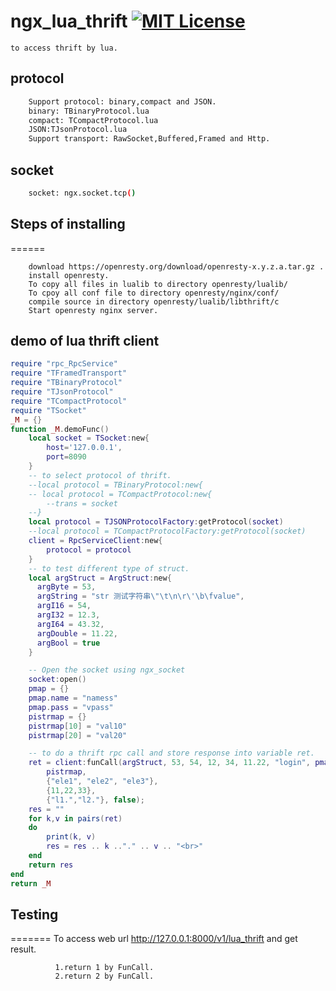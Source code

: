 # ngx_lua_thrift [![MIT License][license-svg]][license-url]
    to access thrift by lua.
## protocol
```bash
    Support protocol: binary,compact and JSON.
    binary: TBinaryProtocol.lua
    compact: TCompactProtocol.lua
    JSON:TJsonProtocol.lua
    Support transport: RawSocket,Buffered,Framed and Http.
```
## socket
```bash
    socket: ngx.socket.tcp()
```
## Steps of installing
======
```
    download https://openresty.org/download/openresty-x.y.z.a.tar.gz .
    install openresty.
    To copy all files in lualib to directory openresty/lualib/
    To cpoy all conf file to directory openresty/nginx/conf/
    compile source in directory openresty/lualib/libthrift/c
    Start openresty nginx server.
```
## demo of lua thrift client
```lua
require "rpc_RpcService"
require "TFramedTransport"
require "TBinaryProtocol"
require "TJsonProtocol"
require "TCompactProtocol"
require "TSocket"
_M = {}
function _M.demoFunc()
    local socket = TSocket:new{
        host='127.0.0.1',
        port=8090
    }
    -- to select protocol of thrift.
    --local protocol = TBinaryProtocol:new{
    -- local protocol = TCompactProtocol:new{
        --trans = socket
    --}
    local protocol = TJSONProtocolFactory:getProtocol(socket)
    --local protocol = TCompactProtocolFactory:getProtocol(socket)
    client = RpcServiceClient:new{
        protocol = protocol
    }
    -- to test different type of struct.
    local argStruct = ArgStruct:new{
      argByte = 53,
      argString = "str 测试字符串\"\t\n\r\'\b\fvalue",
      argI16 = 54,
      argI32 = 12.3,
      argI64 = 43.32,
      argDouble = 11.22,
      argBool = true
    }

    -- Open the socket using ngx_socket
    socket:open()
    pmap = {}
    pmap.name = "namess"
    pmap.pass = "vpass"
    pistrmap = {}
    pistrmap[10] = "val10"
    pistrmap[20] = "val20"

    -- to do a thrift rpc call and store response into variable ret.
    ret = client:funCall(argStruct, 53, 54, 12, 34, 11.22, "login", pmap,
        pistrmap,
        {"ele1", "ele2", "ele3"},
        {11,22,33},
        {"l1.","l2."}, false);
    res = ""
    for k,v in pairs(ret)
    do
        print(k, v)
        res = res .. k .."." .. v .. "<br>"
    end
    return res
end
return _M
```
## Testing
=======
    To access web url http://127.0.0.1:8000/v1/lua_thrift and get result.
```
          1.return 1 by FunCall.
          2.return 2 by FunCall.
```
[license-url]: https://github.com/deuill/go-php/blob/master/LICENSE
[license-svg]: https://img.shields.io/badge/license-MIT-blue.svg
